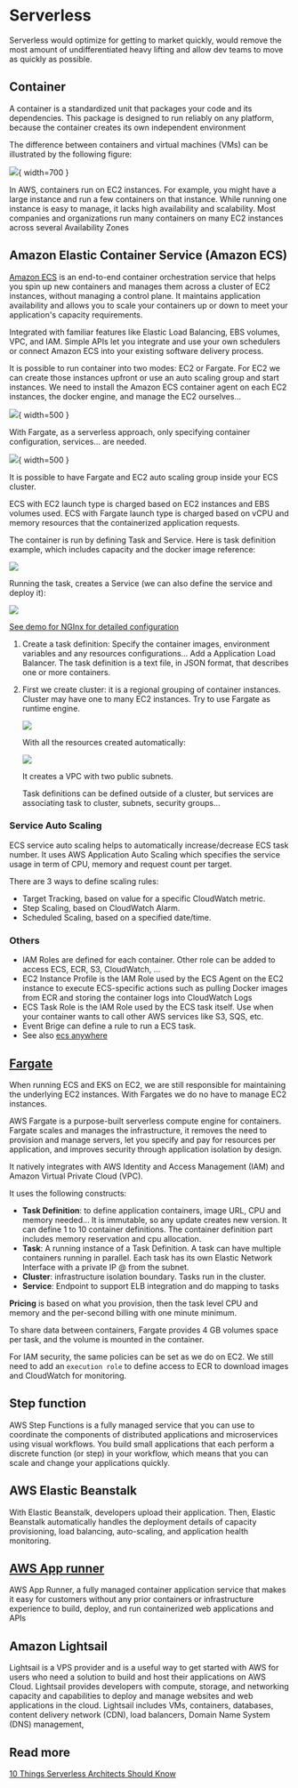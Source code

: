 # Serverless

Serverless would optimize for getting to market quickly, would remove the most amount of undifferentiated heavy lifting and allow dev teams to move as quickly as possible. 

## Container

A container is a standardized unit that packages your code and its dependencies. This package is designed to run reliably on any platform, because the container creates its own independent environment

The difference between containers and virtual machines (VMs) can be illustrated by the following figure:

![](./diagrams/vm-container.drawio.png){ width=700 }

In AWS, containers run on EC2 instances. For example, you might have a large instance and run a few containers on that instance. While running one instance is easy to manage, it lacks high availability and scalability. Most companies and organizations run many containers on many EC2 instances across several Availability Zones

## Amazon Elastic Container Service (Amazon ECS)

[Amazon ECS](https://aws.amazon.com/ecs/) is an end-to-end container orchestration service that helps you spin up new containers and manages them across a cluster of EC2 instances, without managing a control plane.
It maintains application availability and allows you to scale your containers up or down to meet your application's capacity requirements.

Integrated with familiar features like Elastic Load Balancing, EBS volumes, VPC, and IAM. Simple APIs let you integrate and use your own schedulers or connect Amazon ECS into your existing software delivery process.

It is possible to run container into two modes: EC2 or Fargate. For EC2 we can create those instances upfront or use an auto scaling group and start instances. We need to install the Amazon ECS container agent on each EC2 instances, the docker engine, and manage the EC2 ourselves...

![](./diagrams/ecs.drawio.png){ width=500 }

With Fargate, as a serverless approach, only specifying container configuration, services... are needed.

![](./diagrams/ecs-fargate.drawio.png){ width=500 }

It is possible to have Fargate and EC2 auto scaling group inside your ECS cluster.

ECS with EC2 launch type is charged based on EC2 instances and EBS volumes used. ECS with Fargate launch type is charged based on vCPU and memory resources that the containerized application requests.

The container is run by defining Task and Service. Here is task definition example, which includes capacity and the docker image reference:

![](./images/ecs-task-1.png)

Running the task, creates a Service (we can also define the service and deploy it):

![](./images/ecs-service-1.png)

[See demo for NGInx for detailed configuration](../playground/ecs.md)

1. Create a task definition: Specify the container images, environment variables and any resources configurations... Add a Application Load Balancer. The task definition is a text file, in JSON format, that describes one or more containers. 
1. First we create cluster: it is a regional grouping of container instances. Cluster may have one to many EC2 instances. Try to use Fargate as runtime engine.

    ![](./images/ecs-fargate.png)

    With all the resources created automatically:

    ![](./images/ecs-fargate-2.png)
    
    It creates a VPC with two public subnets.

    Task definitions can be defined outside of a cluster, but services are associating task to cluster, subnets, security groups...

### Service Auto Scaling

ECS service auto scaling helps to automatically increase/decrease ECS task number. It uses AWS Application Auto Scaling which specifies the service usage in term of CPU, memory and request count per target.

There are 3 ways  to define scaling rules:

* Target Tracking, based on value for a specific CloudWatch metric.
* Step Scaling, based on CloudWatch Alarm.
* Scheduled Scaling, based on a specified date/time.

### Others 

* IAM Roles are defined for each container. Other role can be added to access ECS, ECR, S3, CloudWatch, ...
* EC2 Instance Profile is the IAM Role used by the ECS Agent on the EC2 instance to execute ECS-specific actions such as pulling Docker images from ECR and storing the container logs into CloudWatch Logs
* ECS Task Role is the IAM Role used by the ECS task itself. Use when your container wants to call other AWS services like S3, SQS, etc.
* Event Brige can define a rule to run a ECS task.
* See also [ecs anywhere](https://press.aboutamazon.com/news-releases/news-release-details/aws-announces-general-availability-amazon-ecs-anywhere)

 

## [Fargate](https://aws.amazon.com/fargate/)

When running ECS and EKS on EC2, we are still responsible for maintaining the underlying EC2 instances. With Fargates we do no have to manage EC2 instances.

AWS Fargate is a purpose-built serverless compute engine for containers. Fargate scales and manages the infrastructure, it removes the need to provision and manage servers, let you specify and pay for resources per application, and improves security through application isolation by design.

It natively integrates with AWS Identity and Access Management (IAM) and Amazon Virtual Private Cloud (VPC).

It uses the following constructs:

* **Task Definition**: to define application containers, image URL, CPU and memory needed... It is immutable, so any update creates new version. It can define 1 to 10 container definitions. The container definition part includes memory reservation and cpu allocation. 
* **Task**: A running instance of a Task Definition. A task can have multiple containers running in parallel. Each task has its own Elastic Network Interface with a private IP @ from the subnet.
* **Cluster**: infrastructure isolation boundary. Tasks run in the cluster. 
* **Service**: Endpoint to support ELB integration and do mapping to tasks

**Pricing** is based on what you provision, then the task level CPU and memory and the per-second billing with one minute minimum.

To share data between containers, Fargate provides 4 GB volumes space per task, and the volume is mounted in the container.

For IAM security, the same policies can be set as we do on EC2. We still need to add an `execution role` to define access to ECR to download images and CloudWatch for monitoring.

## Step function

AWS Step Functions is a fully managed service that you can use to coordinate the components of distributed applications and microservices using visual workflows. You build small applications that each perform a discrete function (or step) in your workflow, which means that you can scale and change your applications quickly.

## AWS Elastic Beanstalk

With Elastic Beanstalk, developers upload their application. Then, Elastic Beanstalk automatically handles the deployment details of capacity provisioning, load balancing, auto-scaling, and application health monitoring.

## [AWS App runner](https://aws.amazon.com/apprunner/)

AWS App Runner, a fully managed container application service that makes it easy for customers without any prior containers or infrastructure experience to build, deploy, and run containerized web applications and APIs 

## Amazon Lightsail

Lightsail is a VPS provider and is a useful way to get started with AWS for users who need a solution to build and host their applications on AWS Cloud.
Lightsail provides developers with compute, storage, and networking capacity and capabilities to deploy and manage websites and web applications in the cloud. Lightsail includes VMs, containers, databases, content delivery network (CDN), load balancers, Domain Name System (DNS) management,

## Read more

[10 Things Serverless Architects Should Know](https://aws.amazon.com/blogs/architecture/ten-things-serverless-architects-should-know/)

